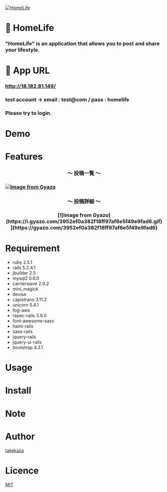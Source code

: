 [![HomeLife](https://i.gyazo.com/bc99fe64b6c1e0d64ed85e6e585c3e61.gif)](https://gyazo.com/bc99fe64b6c1e0d64ed85e6e585c3e61"HomeLife")

# :house_with_garden: HomeLife

### "HomeLife" is an application that allows you to post and share your lifestyle.

# :iphone: App URL

### **http://18.182.81.149/**
### test account → email : test@com / pass : homelife
### Please try to login.

# Demo


# Features

<h3 align="center">〜 投稿一覧 〜<h3>

<!-- ![HomeLife](https://raw.github.com/wiki/takekaza/homelife/images/投稿一覧.gif) -->
[![Image from Gyazo](https://i.gyazo.com/8929296d8e1646c89dc6dfc95ea758c7.jpg)](https://gyazo.com/8929296d8e1646c89dc6dfc95ea758c7)

<h3 align="center">〜 投稿詳細 〜<h3>

<!-- [![Image from Gyazo](https://i.gyazo.com/02b03a564bf7926363df3502548227f8.jpg)](https://gyazo.com/02b03a564bf7926363df3502548227f8) -->

<p align="center">
[![Image from Gyazo](https://i.gyazo.com/3952ef0a382f18ff97af6e5f49e9fad6.gif)](https://gyazo.com/3952ef0a382f18ff97af6e5f49e9fad6)
</p>

# Requirement

* ruby 2.5.1
* rails 5.2.4.1
* jbuilder 2.5
* mysql2 0.6.0
* carrierwave 2.0.2
* mini_magick
* devise
* capistrano 3.11.2
* unicorn 5.4.1
* fog-aws
* rspec-rails 3.9.0
* font-awesome-sass
* haml-rails
* sass-rails
* jquery-rails
* jquery-ui-rails
* bootstrap 4.3.1

# Usage



# Install



# Note



# Author

[takekaza](https://github.com/takekaza)

# Licence

[MIT]()
